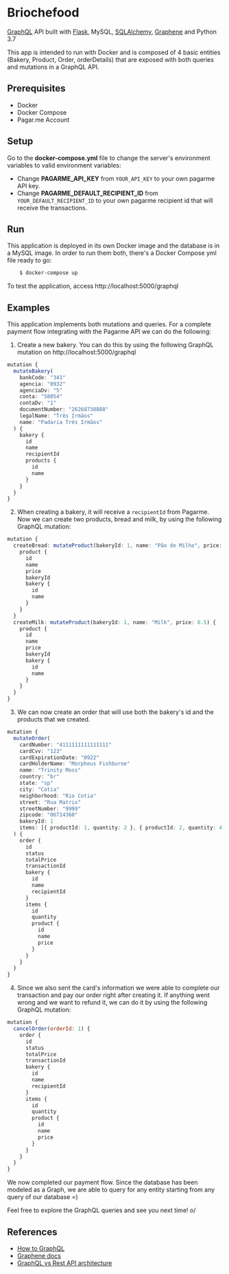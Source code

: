 # Briochefood

[GraphQL](https://graphql.org/) API built with [Flask](https://graphql.org/), MySQL, [SQLAlchemy](https://www.sqlalchemy.org/), [Graphene](https://graphene-python.org/) and Python 3.7

This app is intended to run with Docker and is composed of 4 basic entities (Bakery, Product, Order, orderDetails) that are exposed with both queries and mutations in a GraphQL API.

## Prerequisites

- Docker
- Docker Compose
- Pagar.me Account


## Setup

Go to the **docker-compose.yml** file to change the server's environment variables to valid environment variables:

- Change **PAGARME_API_KEY** from `YOUR_API_KEY` to your own pagarme API key.
- Change **PAGARME_DEFAULT_RECIPIENT_ID** from `YOUR_DEFAULT_RECIPIENT_ID` to your own pagarme recipient id that will receive the transactions.

## Run

This application is deployed in its own Docker image and the database is in a MySQL image. In order to run them both, there's a Docker Compose yml file ready to go:

```bash
    $ docker-compose up
```

To test the application, access http://localhost:5000/graphql

## Examples

This application implements both mutations and queries. For a complete payment flow integrating with the Pagarme API we can do the following:

1. Create a new bakery. You can do this by using the following GraphQL mutation on http://localhost:5000/graphql

```typescript
mutation {
  mutateBakery(
    bankCode: "341"
    agencia: "0932"
    agenciaDv: "5"
    conta: "58054"
    contaDv: "1"
    documentNumber: "26268738888"
    legalName: "Três Irmãos"
    name: "Padaria Três Irmãos"
  ) {
    bakery {
      id
      name
      recipientId
      products {
        id
        name
      }
    }
  }
}
```

2. When creating a bakery, it will receive a `recipientId` from Pagarme. Now we can create two products, bread and milk, by using the following GraphQL mutation:

```typescript
mutation {
  createBread: mutateProduct(bakeryId: 1, name: "Pão de Milho", price: 4.5) {
    product {
      id
      name
      price
      bakeryId
      bakery {
        id
        name
      }
    }
  }
  createMilk: mutateProduct(bakeryId: 1, name: "Milk", price: 6.5) {
    product {
      id
      name
      price
      bakeryId
      bakery {
        id
        name
      }
    }
  }
}
```

3. We can now create an order that will use both the bakery's id and the products that we created.

```typescript
mutation {
  mutateOrder(
    cardNumber: "4111111111111111"
    cardCvv: "123"
    cardExpirationDate: "0922"
    cardHolderName: "Morpheus Fishburne"
    name: "Trinity Moss"
    country: "br"
    state: "sp"
    city: "Cotia"
    neighborhood: "Rio Cotia"
    street: "Rua Matrix"
    streetNumber: "9999"
    zipcode: "06714360"
    bakeryId: 1
    items: [{ productId: 1, quantity: 2 }, { productId: 2, quantity: 4 }]
  ) {
    order {
      id
      status
      totalPrice
      transactionId
      bakery {
        id
        name
        recipientId
      }
      items {
        id
        quantity
        product {
          id
          name
          price
        }
      }
    }
  }
}
```

4. Since we also sent the card's information we were able to complete our transaction and pay our order right after creating it. If anything went wrong and we want to refund it, we can do it by using the following GraphQL mutation:

```javascript
mutation {
  cancelOrder(orderId: 1) {
    order {
      id
      status
      totalPrice
      transactionId
      bakery {
        id
        name
        recipientId
      }
      items {
        id
        quantity
        product {
          id
          name
          price
        }
      }
    }
  }
}
```

We now completed our payment flow. Since the database has been modeled as a Graph, we are able to query for any entity starting from any query of our database =)

Feel free to explore the GraphQL queries and see you next time! o/

## References

- [How to GraphQL](https://www.howtographql.com/)
- [Graphene docs](https://docs.graphene-python.org/en/latest/)
- [GraphQL vs Rest API architecture](https://medium.com/swlh/graphql-vs-rest-api-architecture-3b95a77512f5)
